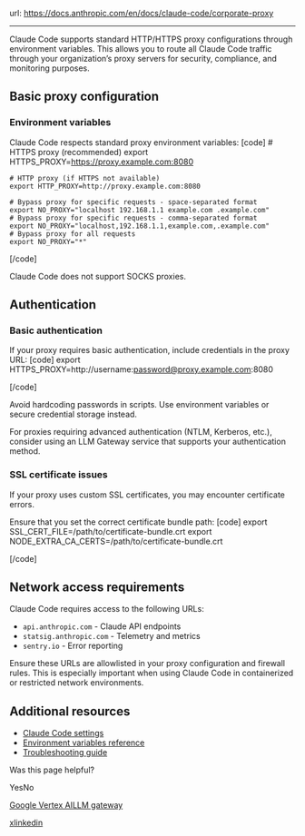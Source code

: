 url: https://docs.anthropic.com/en/docs/claude-code/corporate-proxy

---

Claude Code supports standard HTTP/HTTPS proxy configurations through environment variables. This allows you to route all Claude Code traffic through your organization’s proxy servers for security, compliance, and monitoring purposes.

## Basic proxy configuration

### Environment variables

Claude Code respects standard proxy environment variables:
[code]
    # HTTPS proxy (recommended)
    export HTTPS_PROXY=https://proxy.example.com:8080

    # HTTP proxy (if HTTPS not available)
    export HTTP_PROXY=http://proxy.example.com:8080

    # Bypass proxy for specific requests - space-separated format
    export NO_PROXY="localhost 192.168.1.1 example.com .example.com"
    # Bypass proxy for specific requests - comma-separated format
    export NO_PROXY="localhost,192.168.1.1,example.com,.example.com"
    # Bypass proxy for all requests
    export NO_PROXY="*"

[/code]

Claude Code does not support SOCKS proxies.

## Authentication

### Basic authentication

If your proxy requires basic authentication, include credentials in the proxy URL:
[code]
    export HTTPS_PROXY=http://username:password@proxy.example.com:8080

[/code]

Avoid hardcoding passwords in scripts. Use environment variables or secure credential storage instead.

For proxies requiring advanced authentication \(NTLM, Kerberos, etc.\), consider using an LLM Gateway service that supports your authentication method.

### SSL certificate issues

If your proxy uses custom SSL certificates, you may encounter certificate errors.

Ensure that you set the correct certificate bundle path:
[code]
    export SSL_CERT_FILE=/path/to/certificate-bundle.crt
    export NODE_EXTRA_CA_CERTS=/path/to/certificate-bundle.crt

[/code]

## Network access requirements

Claude Code requires access to the following URLs:

  * `api.anthropic.com` \- Claude API endpoints
  * `statsig.anthropic.com` \- Telemetry and metrics
  * `sentry.io` \- Error reporting

Ensure these URLs are allowlisted in your proxy configuration and firewall rules. This is especially important when using Claude Code in containerized or restricted network environments.

## Additional resources

  * [Claude Code settings](/en/docs/claude-code/settings)
  * [Environment variables reference](/en/docs/claude-code/settings#environment-variables)
  * [Troubleshooting guide](/en/docs/claude-code/troubleshooting)

Was this page helpful?

YesNo

[Google Vertex AI](/en/docs/claude-code/google-vertex-ai)[LLM gateway](/en/docs/claude-code/llm-gateway)

[x](https://x.com/AnthropicAI)[linkedin](https://www.linkedin.com/company/anthropicresearch)
